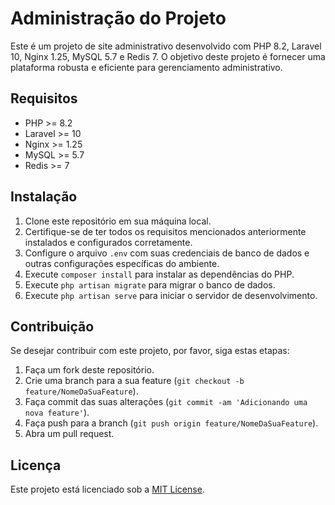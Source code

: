 # Administração do Projeto

Este é um projeto de site administrativo desenvolvido com PHP 8.2, Laravel 10, Nginx 1.25, MySQL 5.7 e Redis 7. O objetivo deste projeto é fornecer uma plataforma robusta e eficiente para gerenciamento administrativo.

## Requisitos

- PHP >= 8.2
- Laravel >= 10
- Nginx >= 1.25
- MySQL >= 5.7
- Redis >= 7

## Instalação

1. Clone este repositório em sua máquina local.
2. Certifique-se de ter todos os requisitos mencionados anteriormente instalados e configurados corretamente.
3. Configure o arquivo `.env` com suas credenciais de banco de dados e outras configurações específicas do ambiente.
4. Execute `composer install` para instalar as dependências do PHP.
5. Execute `php artisan migrate` para migrar o banco de dados.
6. Execute `php artisan serve` para iniciar o servidor de desenvolvimento.

## Contribuição

Se desejar contribuir com este projeto, por favor, siga estas etapas:

1. Faça um fork deste repositório.
2. Crie uma branch para a sua feature (`git checkout -b feature/NomeDaSuaFeature`).
3. Faça commit das suas alterações (`git commit -am 'Adicionando uma nova feature'`).
4. Faça push para a branch (`git push origin feature/NomeDaSuaFeature`).
5. Abra um pull request.

## Licença

Este projeto está licenciado sob a [MIT License](LICENSE).
